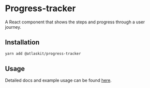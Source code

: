 # Progress-tracker

A React component that shows the steps and progress through a user journey.

## Installation

```sh
yarn add @atlaskit/progress-tracker
```

## Usage

Detailed docs and example usage can be found [here](https://atlaskit.atlassian.com/packages/core/progress-tracker).
